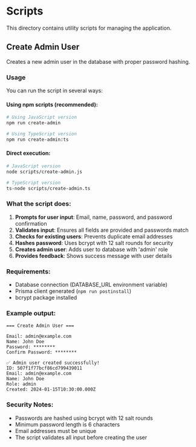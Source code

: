 # Scripts

This directory contains utility scripts for managing the application.

## Create Admin User

Creates a new admin user in the database with proper password hashing.

### Usage

You can run the script in several ways:

#### Using npm scripts (recommended):

```bash
# Using JavaScript version
npm run create-admin

# Using TypeScript version
npm run create-admin:ts
```

#### Direct execution:

```bash
# JavaScript version
node scripts/create-admin.js

# TypeScript version
ts-node scripts/create-admin.ts
```

### What the script does:

1. **Prompts for user input**: Email, name, password, and password confirmation
2. **Validates input**: Ensures all fields are provided and passwords match
3. **Checks for existing users**: Prevents duplicate email addresses
4. **Hashes password**: Uses bcrypt with 12 salt rounds for security
5. **Creates admin user**: Adds user to database with 'admin' role
6. **Provides feedback**: Shows success message with user details

### Requirements:

- Database connection (DATABASE_URL environment variable)
- Prisma client generated (`npm run postinstall`)
- bcrypt package installed

### Example output:

```
=== Create Admin User ===

Email: admin@example.com
Name: John Doe
Password: ********
Confirm Password: ********

✅ Admin user created successfully!
ID: 507f1f77bcf86cd799439011
Email: admin@example.com
Name: John Doe
Role: admin
Created: 2024-01-15T10:30:00.000Z
```

### Security Notes:

- Passwords are hashed using bcrypt with 12 salt rounds
- Minimum password length is 6 characters
- Email addresses must be unique
- The script validates all input before creating the user
